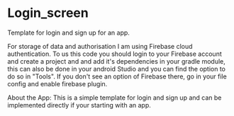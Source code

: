 # Login_screen

Template for login and sign  up for an app.

For storage of data and authorisation I am using Firebase cloud authentication. To us this code you should login to your Firebase account and create a project and
and add it's dependencies in your gradle module, this can also be done in your android Studio and you can find the option to do so in "Tools".
If you don't see an option of Firebase there, go in your file config and enable firebase plugin.

About the App:
This is a simple template for login and sign up and can be implemented directly if your starting with an app.
